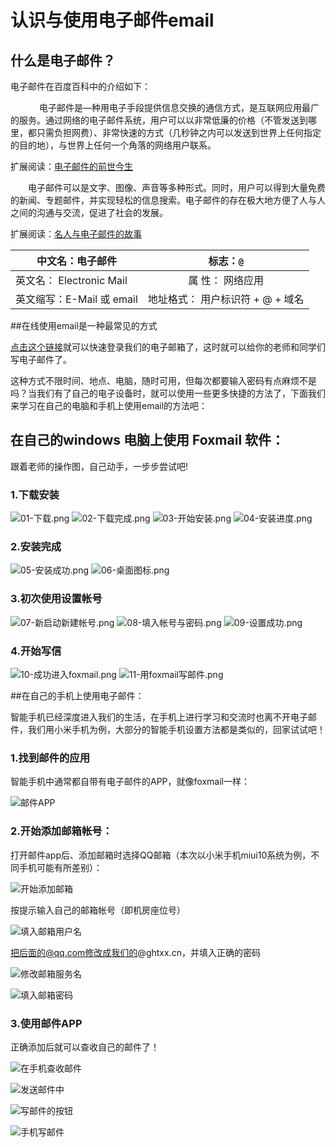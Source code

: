 # 认识与使用电子邮件email

## 什么是电子邮件？

电子邮件在百度百科中的介绍如下：

　
　　电子邮件是—种用电子手段提供信息交换的通信方式，是互联网应用最广的服务。通过网络的电子邮件系统，用户可以以非常低廉的价格（不管发送到哪里，都只需负担网费）、非常快速的方式（几秒钟之内可以发送到世界上任何指定的目的地），与世界上任何一个角落的网络用户联系。

扩展阅读：[电子邮件的前世今生](https://mp.weixin.qq.com/s/j1jtpTHo9AZJ7OJKv0S0PA)


　　电子邮件可以是文字、图像、声音等多种形式。同时，用户可以得到大量免费的新闻、专题邮件，并实现轻松的信息搜索。电子邮件的存在极大地方便了人与人之间的沟通与交流，促进了社会的发展。

扩展阅读：[名人与电子邮件的故事](https://mp.weixin.qq.com/s/sifFq3ZXwan2xX52WDMFiw)

|中文名：电子邮件                 |  标志：`@`             |
|-----------------------------|:------------------------------------:|
|英文名： Electronic Mail     |属 性： 网络应用        |
|英文缩写：E-Mail 或 email |地址格式： 用户标识符 + @ + 域名|


##在线使用email是一种最常见的方式

[点击这个链接](https://exmail.qq.com/cgi-bin/loginpage?t=logindomain&s=logout&f=biz&param=e1@ghtxx.cn)就可以快速登录我们的电子邮箱了，这时就可以给你的老师和同学们写电子邮件了。

这种方式不限时间、地点、电脑，随时可用，但每次都要输入密码有点麻烦不是吗？当我们有了自己的电子设备时，就可以使用一些更多快捷的方法了，下面我们来学习在自己的电脑和手机上使用email的方法吧：

## 在自己的windows 电脑上使用 Foxmail 软件：
跟着老师的操作图，自己动手，一步步尝试吧!

### 1.下载安装

![01-下载.png](./pcmail/01.png)
![02-下载完成.png](./pcmail/02.png)
![03-开始安装.png](./pcmail/03.png)
![04-安装进度.png](./pcmail/04.png)

### 2.安装完成

![05-安装成功.png](./pcmail/05.png)
![06-桌面图标.png](./pcmail/06.png)

### 3.初次使用设置帐号

![07-新启动新建帐号.png](./pcmail/07.png)
![08-填入帐号与密码.png](./pcmail/08.png)
![09-设置成功.png](./pcmail/09.png)

### 4.开始写信

![10-成功进入foxmail.png](./pcmail/10.png)
![11-用foxmail写邮件.png](./pcmail/11.png)

##在自己的手机上使用电子邮件：

智能手机已经深度进入我们的生活，在手机上进行学习和交流时也离不开电子邮件，我们用小米手机为例，大部分的智能手机设置方法都是类似的，回家试试吧！
 
 ### 1.找到邮件的应用
 
 智能手机中通常都自带有电子邮件的APP，就像foxmail一样：
 
 ![邮件APP](./mobileMail/1.png)
 
 ### 2.开始添加邮箱帐号：
 打开邮件app后、添加邮箱时选择QQ邮箱（本次以小米手机miui10系统为例，不同手机可能有所差别）：
 
 ![开始添加邮箱](./mobileMail/2.png)
 
 按提示输入自己的邮箱帐号（即机房座位号）
 
  ![填入邮箱用户名](./mobileMail/3.png)
  
 把后面的@qq.com修改成我们的@ghtxx.cn，并填入正确的密码
 
![修改邮箱服务名](./mobileMail/4.png)

![填入邮箱密码](./mobileMail/5.png)

### 3.使用邮件APP

正确添加后就可以查收自己的邮件了！

![在手机查收邮件](./mobileMail/6.png)

![发送邮件中](./mobileMail/发送邮件中.png)

![写邮件的按钮](./mobileMail/写邮件的按钮.png)

![手机写邮件](./mobileMail/手机写邮件.png)
